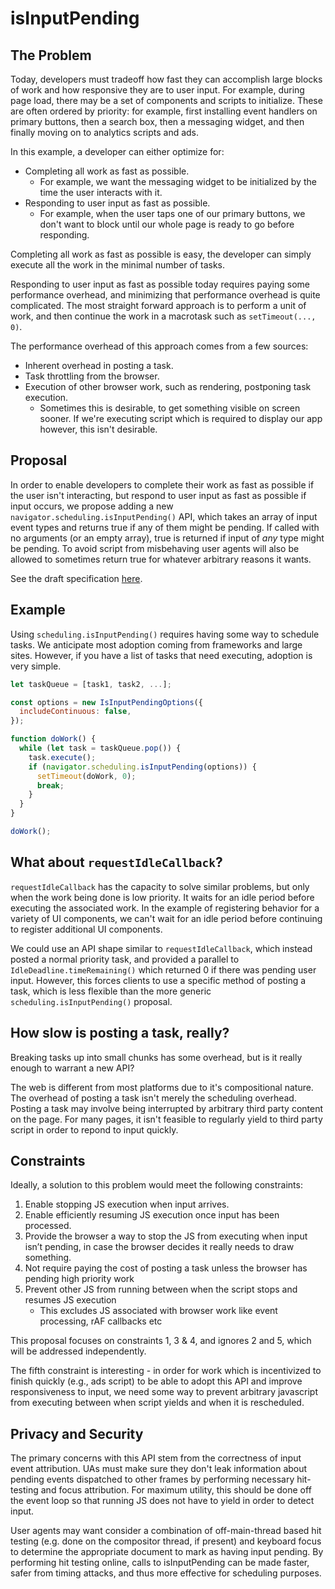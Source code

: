 # isInputPending

## The Problem
Today, developers must tradeoff how fast they can accomplish large blocks of
work and how responsive they are to user input. For example, during page load,
there may be a set of components and scripts to initialize. These are often
ordered by priority: for example, first installing event handlers on primary
buttons, then a search box, then a messaging widget, and then finally moving on
to analytics scripts and ads.

In this example, a developer can either optimize for:
* Completing all work as fast as possible.
  * For example, we want the messaging widget to be initialized by the time the
    user interacts with it.
* Responding to user input as fast as possible.
  * For example, when the user taps one of our primary buttons, we don't want to
    block until our whole page is ready to go before responding.

Completing all work as fast as possible is easy, the developer can simply
execute all the work in the minimal number of tasks.

Responding to user input as fast as possible today requires paying some
performance overhead, and minimizing that performance overhead is quite
complicated. The most straight forward approach is to perform a unit of work,
and then continue the work in a macrotask such as `setTimeout(..., 0)`.

The performance overhead of this approach comes from a few sources:
* Inherent overhead in posting a task.
* Task throttling from the browser.
* Execution of other browser work, such as rendering, postponing task execution.
  * Sometimes this is desirable, to get something visible on screen sooner. If
    we're executing script which is required to display our app however, this
    isn't desirable.

## Proposal

In order to enable developers to complete their work as fast as possible if the
user isn't interacting, but respond to user input as fast as possible if input
occurs, we propose adding a new `navigator.scheduling.isInputPending()` API, which takes an array of input event types and returns true
if any of them might be pending. If called with no arguments (or an empty array), true is returned if input of _any_ type might be pending. To avoid script from misbehaving user agents will also be allowed to sometimes return true for whatever arbitrary reasons it wants.

See the draft specification [here](https://wicg.github.io/is-input-pending/).

## Example

Using `scheduling.isInputPending()` requires having some way to schedule tasks. We anticipate
most adoption coming from frameworks and large sites. However, if you have a
list of tasks that need executing, adoption is very simple.

```javascript
let taskQueue = [task1, task2, ...];

const options = new IsInputPendingOptions({
  includeContinuous: false,
});

function doWork() {
  while (let task = taskQueue.pop()) {
    task.execute();
    if (navigator.scheduling.isInputPending(options)) {
      setTimeout(doWork, 0);
      break;
    }
  }
}

doWork();
```

## What about `requestIdleCallback`?
`requestIdleCallback` has the capacity to solve similar problems, but only when the work being done is low priority. It waits for an idle period before executing the associated work. In the example of registering behavior for a variety of UI components, we can't wait for an idle period before continuing to register additional UI components.

We could use an API shape similar to `requestIdleCallback`, which instead posted a normal priority task, and provided a parallel to `IdleDeadline.timeRemaining()` which returned 0 if there was pending user input. However, this forces clients to use a specific method of posting a task, which is less flexible than the more generic `scheduling.isInputPending()` proposal.

## How slow is posting a task, really?

Breaking tasks up into small chunks has some overhead, but is it really enough to warrant a new API?

The web is different from most platforms due to it's compositional nature. The overhead of posting a task isn't merely the scheduling overhead. Posting a task may involve being interrupted by arbitrary third party content on the page. For many pages, it isn't feasible to regularly yield to third party script in order to repond to input quickly.

## Constraints

Ideally, a solution to this problem would meet the following constraints:
1. Enable stopping JS execution when input arrives.
1. Enable efficiently resuming JS execution once input has been processed.
1. Provide the browser a way to stop the JS from executing when input isn’t
   pending, in case the browser decides it really needs to draw something.
1. Not require paying the cost of posting a task unless the browser has
   pending high priority work
1. Prevent other JS from running between when the script stops and resumes JS
   execution
   * This excludes JS associated with browser work like event processing, rAF
     callbacks etc

This proposal focuses on constraints 1, 3 & 4, and ignores 2 and 5, which will
be addressed independently.

The fifth constraint is interesting - in order for work which is incentivized to
finish quickly (e.g., ads script) to be able to adopt this API and improve
responsiveness to input, we need some way to prevent arbitrary javascript from
executing between when script yields and when it is rescheduled.

## Privacy and Security

The primary concerns with this API stem from the correctness of input event attribution. UAs must make sure they don't leak information about pending events dispatched to other frames by performing necessary hit-testing and focus attribution. For maximum utility, this should be done off the event loop so that running JS does not have to yield in order to detect input.

User agents may want consider a combination of off-main-thread based hit testing (e.g. done on the compositor thread, if present) and keyboard focus to determine the appropriate document to mark as having input pending. By performing hit testing online, calls to isInputPending can be made faster, safer from timing attacks, and thus more effective for scheduling purposes.
